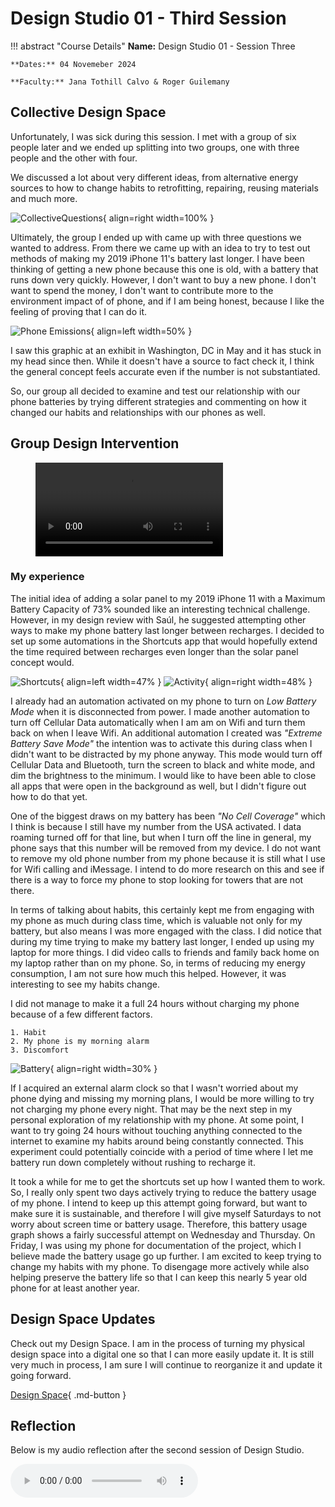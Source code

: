 # Design Studio 01 - Third Session 

!!! abstract "Course Details"
    **Name:** Design Studio 01 - Session Three 

    **Dates:** 04 Novemeber 2024 

    **Faculty:** Jana Tothill Calvo & Roger Guilemany

## Collective Design Space 

Unfortunately, I was sick during this session. I met with a group of six people later and we ended up splitting into two groups, one with three people and the other with four. 

We discussed a lot about very different ideas, from alternative energy sources to how to change habits to retrofitting, repairing, reusing materials and much more. 

![CollectiveQuestions](../../images/term1/designstudio/CollectiveDS_Questions.jpg){ align=right width=100% }

Ultimately, the group I ended up with came up with three questions we wanted to address. From there we came up with an idea to try to test out methods of making my 2019 iPhone 11's battery last longer. I have been thinking of getting a new phone because this one is old, with a battery that runs down very quickly. However, I don't want to buy a new phone. I don't want to spend the money, I don't want to contribute more to the environment impact of of phone, and if I am being honest, because I like the feeling of proving that I can do it. 

![Phone Emissions](../../images/term1/designstudio/PhoneEmissions.jpg){ align=left width=50% }

I saw this graphic at an exhibit in Washington, DC in May and it has stuck in my head since then. While it doesn't have a source to fact check it, I think the general concept feels accurate even if the number is not substantiated. 

So, our group all decided to examine and test our relationship with our phone batteries by trying different strategies and commenting on how it changed our habits and relationships with our phones as well. 

<!-- Photo of Collective Design Space  -->

## Group Design Intervention 

<figure markdown="span">
    <video src="" controls="controls" style="max-width: 100%;"></video>
    <figcaption></figcaption>
</figure>

### My experience 

The initial idea of adding a solar panel to my 2019 iPhone 11 with a Maximum Battery Capacity of 73% sounded like an interesting technical challenge. However, in my design review with Saúl, he suggested attempting other ways to make my phone battery last longer between recharges. I decided to set up some automations in the Shortcuts app that would hopefully extend the time required between recharges even longer than the solar panel concept would. 

![Shortcuts](../../images/term1/designstudio/Shortcuts.PNG){ align=left width=47% }
![Activity](../../images/term1/designstudio/Shortcuts.gif){ align=right width=48% }


I already had an automation activated on my phone to turn on *Low Battery Mode* when it is disconnected from power. I made another automation to turn off Cellular Data automatically when I am am on Wifi and turn them back on when I leave Wifi. An additional automation I created was *"Extreme Battery Save Mode"* the intention was to activate this during class when I didn't want to be distracted by my phone anyway. This mode would turn off Cellular Data and Bluetooth, turn the screen to black and white mode, and dim the brightness to the minimum. I would like to have been able to close all apps that were open in the background as well, but I didn't figure out how to do that yet. 

One of the biggest draws on my battery has been *"No Cell Coverage"* which I think is because I still have my number from the USA activated. I data roaming turned off for that line, but when I turn off the line in general, my phone says that this number will be removed from my device. I do not want to remove my old phone number from my phone because it is still what I use for Wifi calling and iMessage. I intend to do more research on this and see if there is a way to force my phone to stop looking for towers that are not there. 

In terms of talking about habits, this certainly kept me from engaging with my phone as much during class time, which is valuable not only for my battery, but also means I was more engaged with the class. I did notice that during my time trying to make my battery last longer, I ended up using my laptop for more things. I did video calls to friends and family back home on my laptop rather than on my phone. So, in terms of reducing my energy consumption, I am not sure how much this helped. However, it was interesting to see my habits change. 

I did not manage to make it a full 24 hours without charging my phone because of a few different factors. 

    1. Habit
    2. My phone is my morning alarm 
    3. Discomfort

![Battery](../../images/term1/designstudio/10battery.PNG){ align=right width=30% }

If I acquired an external alarm clock so that I wasn't worried about my phone dying and missing my morning plans, I would be more willing to try not charging my phone every night. That may be the next step in my personal exploration of my relationship with my phone. At some point, I want to try going 24 hours without touching anything connected to the internet to examine my habits around being constantly connected. This experiment could potentially coincide with a period of time where I let me battery run down completely without rushing to recharge it.  

It took a while for me to get the shortcuts set up how I wanted them to work. So, I really only spent two days actively trying to reduce the battery usage of my phone. I intend to keep up this attempt going forward, but want to make sure it is sustainable, and therefore I will give myself Saturdays to not worry about screen time or battery usage. Therefore, this battery usage graph shows a fairly successful attempt on Wednesday and Thursday. On Friday, I was using my phone for documentation of the project, which I believe made the battery usage go up further. I am excited to keep trying to change my habits with my phone. To disengage more actively while also helping preserve the battery life so that I can keep this nearly 5 year old phone for at least another year. 


## Design Space Updates 

Check out my Design Space. I am in the process of turning my physical design space into a digital one so that I can more easily update it. It is still very much in process, I am sure I will continue to reorganize it and update it going forward. 

[Design Space](../designStudio/designSpace.md){ .md-button }

## Reflection 

Below is my audio reflection after the second session of Design Studio.

  <audio controls src="../../../audio/DesignStudioReflection3.mp3"></audio>

